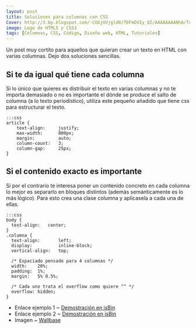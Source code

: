 ```yaml
---
layout: post
title: Soluciones para columnas con CSS
Cover: http://3.bp.blogspot.com/-COGjUVjgld0/T0FmDVIy_QI/AAAAAAAANhA/Tqqz5HXvusI/s400/wallpaper-1671149.jpg
image: Logo de HTML5 y CSS3
tags: [Columnas, CSS, Código, Diseño web, HTML, Tutoriales]
---
```


Un post muy cortito para aquellos que quieran crear un texto en HTML con varias columnas. Dejo dos soluciones sencillas.

## Si te da igual qué tiene cada columna

Si lo único que quieres es distribuir el texto en varias columnas y no te importa demasiado o no es importante el dónde se produce el salto de columna (a lo texto periodístico), utiliza este pequeño añadido que tiene css para estructurar el texto.

    :::css
    article {
        text-align:     justify;
        max-width:      800px;
        margin:         auto;
        column-count:   3;
        column-gap:     25px;
    }

## Si el contenido exacto es importante

Si por el contrario te interesa poner un contenido concreto en cada columna lo mejor es separarlo en bloques distintos (además semánticamente es lo más lógico). Para esto crea una clase columna y aplícasela a cada una de ellas.

    :::css
    body {
      text-align:   center;
    }
    .columna {
      text-align:       left;
      display:          inline-block;
      vertical-align:   top;
       
      /* Espaciado pensado para 4 columnas */
      width:    20%;
      padding:  1%;
      margin:   5% 0.5%;
     
      /* Cada uno trata el overflow como quiere ^^ */
      overflow: hidden;
    }

 - Enlace ejemplo 1 ~ [Demostración en jsBin](http://jsbin.com/ezayem/edit#html,live)
 - Enlace ejemplo 2 ~ [Demostración en jsBin](http://jsbin.com/epejen/2/edit#html,live)
 - Imagen ~ [Wallbase](http://wallbase.cc/wallpaper/1671149)
